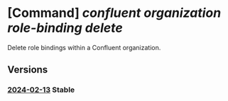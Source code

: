 # [Command] _confluent organization role-binding delete_

Delete role bindings within a Confluent organization.

## Versions

### [2024-02-13](/Resources/mgmt-plane/L3N1YnNjcmlwdGlvbnMve30vcmVzb3VyY2Vncm91cHMve30vcHJvdmlkZXJzL21pY3Jvc29mdC5jb25mbHVlbnQvb3JnYW5pemF0aW9ucy97fS9hY2Nlc3MvZGVmYXVsdC9kZWxldGVyb2xlYmluZGluZy97fQ==/2024-02-13.xml) **Stable**

<!-- mgmt-plane /subscriptions/{}/resourcegroups/{}/providers/microsoft.confluent/organizations/{}/access/default/deleterolebinding/{} 2024-02-13 -->
